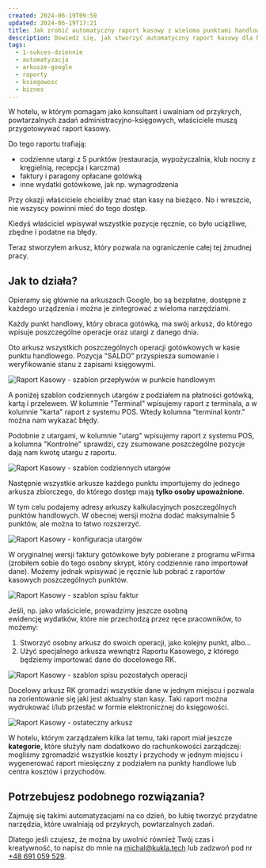 ```yaml
---
created: 2024-06-19T09:59
updated: 2024-06-19T17:21
title: Jak zrobić automatyczny raport kasowy z wieloma punktami handlowymi?
description: Dowiedz się, jak stworzyć automatyczny raport kasowy dla hotelu z wieloma punktami handlowymi. Wykorzystaj arkusze Google do zbierania danych z różnych działów i monitorowania stanu kasy w czasie rzeczywistym. Idealne rozwiązanie dla właścicieli biznesów, którzy chcą uprościć księgowość i zwiększyć efektywność operacyjną.
tags:
  - 1-sukces-dziennie
  - automatyzacja
  - arkusze-google
  - raporty
  - ksiegowosc
  - biznes
---
```

W hotelu, w którym pomagam jako konsultant i uwalniam od przykrych, powtarzalnych zadań administracyjno-księgowych, właściciele muszą przygotowywać raport kasowy.

Do tego raportu trafiają:
- codzienne utargi z 5 punktów (restauracja, wypożyczalnia, klub nocny z kręgielnią, recepcja i karczma)
- faktury i paragony opłacane gotówką
- inne wydatki gotówkowe, jak np. wynagrodzenia

Przy okazji właściciele chcieliby znać stan kasy na bieżąco. No i wreszcie, nie wszyscy powinni mieć do tego dostęp.

Kiedyś właściciel wpisywał wszystkie pozycje ręcznie, co było uciążliwe, zbędne i podatne na błędy.

Teraz stworzyłem arkusz, który pozwala na ograniczenie całej tej żmudnej pracy.
## Jak to działa?

Opieramy się głównie na arkuszach Google, bo są bezpłatne, dostępne z każdego urządzenia i można je zintegrować z wieloma narzędziami.

Każdy punkt handlowy, który obraca gotówką, ma swój arkusz, do którego wpisuje poszczególne operacje oraz utargi z danego dnia.

Oto arkusz wszystkich poszczególnych operacji gotówkowych w kasie punktu handlowego. Pozycja "SALDO" przyspiesza sumowanie i weryfikowanie stanu z zapisami księgowymi.

![Raport Kasowy - szablon przepływów w punkcie handlowym](./raport-kasowy-szablon-punktu-1.png)

A poniżej szablon codziennych utargów z podziałem na płatności gotówką, kartą i przelewem. W kolumnie "Terminal" wpisujemy raport z terminala, a w kolumnie "karta" raport z systemu POS. Wtedy kolumna "terminal kontr." można nam wykazać błędy.

Podobnie z utargami, w kolumnie "utarg" wpisujemy raport z systemu POS, a kolumna "Kontrolne" sprawdzi, czy zsumowane poszczególne pozycje dają nam kwotę utargu z raportu.

![Raport Kasowy - szablon codziennych utargów](./raport-kasowy-szablon-punktu-utargi.png)

Następnie wszystkie arkusze każdego punktu importujemy do jednego arkusza zbiorczego, do którego dostęp mają **tylko osoby upoważnione**.

W tym celu podajemy adresy arkuszy kalkulacyjnych poszczególnych punktów handlowych. W obecnej wersji można dodać maksymalnie 5 punktów, ale można to łatwo rozszerzyć.

![Raport Kasowy - konfiguracja utargów](./raport-kasowy-konfiguracja-utargow.png)

W oryginalnej wersji faktury gotówkowe były pobierane z programu wFirma (zrobiłem sobie do tego osobny skrypt, który codziennie rano importował dane). Możemy jednak wpisywać je ręcznie lub pobrać z raportów kasowych poszczególnych punktów.

![Raport Kasowy - szablon spisu faktur](./raport-kasowy-szablon-faktury.png)

Jeśli, np. jako właściciele, prowadzimy jeszcze osobną ewidencję wydatków, które nie przechodzą przez ręce pracowników, to możemy:
1. Stworzyć osobny arkusz do swoich operacji, jako kolejny punkt, albo...
2. Użyć specjalnego arkusza wewnątrz Raportu Kasowego, z którego będziemy importować dane do docelowego RK.

![Raport Kasowy - szablon spisu pozostałych operacji](./raport-kasowy-szablon-inne-operacje.png)

Docelowy arkusz RK gromadzi wszystkie dane w jednym miejscu i pozwala na zorientowanie się jaki jest aktualny stan kasy. Taki raport można wydrukować i/lub przesłać w formie elektronicznej do księgowości.

![Raport Kasowy - ostateczny arkusz](./raport-kasowy-ostateczny-arkusz.png)

W hotelu, którym zarządzałem kilka lat temu, taki raport miał jeszcze **kategorie**, które służyły nam dodatkowo do rachunkowości zarządczej: mogliśmy zgromadzić wszystkie koszty i przychody w jednym miejscu i wygenerować raport miesięczny z podziałem na punkty handlowe lub centra kosztów i przychodów.
## Potrzebujesz podobnego rozwiązania?

Zajmuję się takimi automatyzacjami na co dzień, bo lubię tworzyć przydatne narzędzia, które uwalniają od przykrych, powtarzalnych zadań.

Dlatego jeśli czujesz, że można by uwolnić również Twój czas i kreatywność, to napisz do mnie na michal@kukla.tech lub zadzwoń pod nr <a href="tel:+48 691 059 529">+48 691 059 529</a>.
